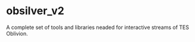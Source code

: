 # obsilver_v2
A complete set of tools and libraries neaded for interactive streams of TES Oblivion.
